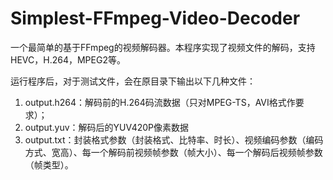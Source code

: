 # Simplest-FFmpeg-Video-Decoder
一个最简单的基于FFmpeg的视频解码器。本程序实现了视频文件的解码，支持HEVC，H.264，MPEG2等。

运行程序后，对于测试文件，会在原目录下输出以下几种文件：
1. output.h264：解码前的H.264码流数据（只对MPEG-TS，AVI格式作要求）；
2. output.yuv：解码后的YUV420P像素数据
3. output.txt：封装格式参数（封装格式、比特率、时长）、视频编码参数（编码方式、宽高）、每一个解码前视频帧参数（帧大小）、每一个解码后视频帧参数（帧类型）。
